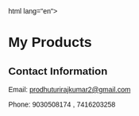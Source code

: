 html lang="en">
<head>
    <meta charset="UTF-8">
    <meta name="viewport" content="width=device-width, initial-scale=1.0">
    <title>Product Viewer</title>
    <style>
        body {
            font-family: Arial, sans-serif;
        }
        .product {
            border: 1px solid #ddd;
            padding: 10px;
            margin: 10px;
        }
        .contact-info {
            margin-top: 20px;
        }
    </style>
</head>
<body>
    <h1>My Products</h1>
    <div id="product-list">
        <!-- Products will be loaded here dynamically -->
    </div>
    <div class="contact-info">
        <h2>Contact Information</h2>
        <p>Email: <a href="mailto:your-email@example.com">prodhuturirajkumar2@gmail.com</a></p>
        <p>Phone: 9030508174 , 7416203258</p>
    </div>

 <script>
        const products = [
            { name: "Product 1", description: "Description for product 1", price: "$10" },
            { name: "Product 2", description: "Description for product 2", price: "$20" },
            // Add more products as needed
        ];

        const productList = document.getElementById('product-list');

        products.forEach(product => {
            const productDiv = document.createElement('div');
            productDiv.className = 'product';

            const productName = document.createElement('h2');
            productName.textContent = product.name;
            productDiv.appendChild(productName);

            const productDescription = document.createElement('p');
            productDescription.textContent = product.description;
            productDiv.appendChild(productDescription);

            const productPrice = document.createElement('p');
            productPrice.textContent = product.price;
            productDiv.appendChild(productPrice);

            productList.appendChild(productDiv);
        });
    </script>
</body>
</html>
